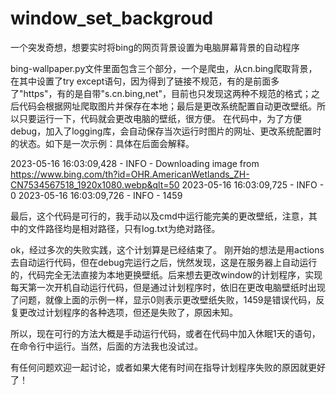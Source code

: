 # window_set_backgroud
一个突发奇想，想要实时将bing的网页背景设置为电脑屏幕背景的自动程序

bing-wallpaper.py文件里面包含三个部分，一个是爬虫，从cn.bing爬取背景，在其中设置了try except语句，因为得到了链接不规范，有的是前面多了"https"，有的是自带"s.cn.bing,net\"，目前也只发现这两种不规范的格式；之后代码会根据网址爬取图片并保存在本地；最后是更改系统配置自动更改壁纸。所以只要运行一下，代码就会更改电脑的壁纸，很方便。
在代码中，为了方便debug，加入了logging库，会自动保存当次运行时图片的网址、更改系统配置时的状态。如下是一次示例：具体在后面会解释。

2023-05-16 16:03:09,428 - INFO - Downloading image from  https://www.bing.com/th?id=OHR.AmericanWetlands_ZH-CN7534567518_1920x1080.webp&qlt=50
2023-05-16 16:03:09,725 - INFO - 0
2023-05-16 16:03:09,726 - INFO - 1459

最后，这个代码是可行的，我手动以及cmd中运行能完美的更改壁纸，注意，其中的文件路径均是相对路径，只有log.txt为绝对路径。

ok，经过多次的失败实践，这个计划算是已经结束了。
刚开始的想法是用actions去自动运行代码，但在debug完运行之后，恍然发现，这是在服务器上自动运行的，代码完全无法直接为本地更换壁纸。后来想去更改window的计划程序，实现每天第一次开机自动运行代码，但是通过计划程序时，依旧在更改电脑壁纸时出现了问题，就像上面的示例一样，显示0则表示更改壁纸失败，1459是错误代码，反复更改过计划程序的各种选项，但还是失败了，原因未知。

所以，现在可行的方法大概是手动运行代码，或者在代码中加入休眠1天的语句，在命令行中运行。当然，后面的方法我也没试过。

有任何问题欢迎一起讨论，或者如果大佬有时间在指导计划程序失败的原因就更好了！
